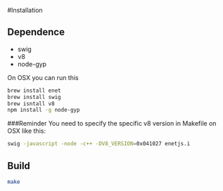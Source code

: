 #Installation
## Dependence
* swig
* v8
* node-gyp

On OSX you can run this
```sh
brew install enet
brew install swig
brew isntall v8
npm install -g node-gyp
```

###Reminder
You need to specify the specific v8 version in Makefile on OSX like this:

```sh
swig -javascript -node -c++ -DV8_VERSION=0x041027 enetjs.i
```

## Build
```sh
make
```
